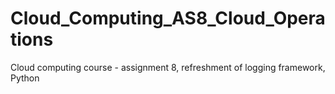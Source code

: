 # Cloud_Computing_AS8_Cloud_Operations
Cloud computing course - assignment 8, refreshment of logging framework, Python
